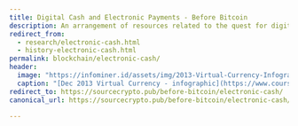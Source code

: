 ```yaml
---
title: Digital Cash and Electronic Payments - Before Bitcoin
description: An arrangement of resources related to the quest for digital cash, before Bitcoin.
redirect_from:
  - research/electronic-cash.html
  - history-electronic-cash.html
permalink: blockchain/electronic-cash/
header: 
  image: "https://infominer.id/assets/img/2013-Virtual-Currency-Infographic.jpg"
  caption: "[Dec 2013 Virtual Currency - infographic](https://www.course5i.com/blogs/wp-content/uploads/2013/12/virtual-currency_infographics_new2.pdf)"
redirect_to: https://sourcecrypto.pub/before-bitcoin/electronic-cash/
canonical_url: https://sourcecrypto.pub/before-bitcoin/electronic-cash/

---
```


